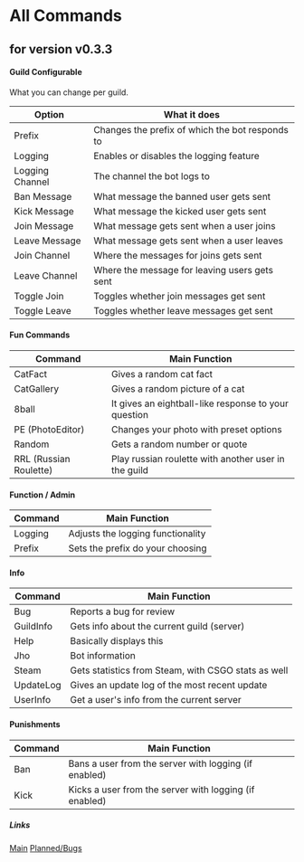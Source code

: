 # All Commands
## for version v0.3.3

#### Guild Configurable
What you can change per guild. <br />

Option | What it does
---|---
Prefix | Changes the prefix of which the bot responds to
Logging | Enables or disables the logging feature
Logging Channel | The channel the bot logs to
Ban Message | What message the banned user gets sent
Kick Message | What message the kicked user gets sent
Join Message | What message gets sent when a user joins
Leave Message | What message gets sent when a user leaves
Join Channel | Where the messages for joins gets sent
Leave Channel | Where the message for leaving users gets sent
Toggle Join | Toggles whether join messages get sent
Toggle Leave | Toggles whether leave messages get sent

#### Fun Commands

Command | Main Function
---|--- 
CatFact | Gives a random cat fact
CatGallery | Gives a random picture of a cat
8ball | It gives an eightball-like response to your question
PE (PhotoEditor) | Changes your photo with preset options
Random | Gets a random number or quote
RRL (Russian Roulette) | Play russian roulette with another user in the guild
#### Function / Admin

Command | Main Function
---|---
Logging | Adjusts the logging functionality
Prefix | Sets the prefix do your choosing

#### Info

Command | Main Function
---|---
Bug | Reports a bug for review
GuildInfo | Gets info about the current guild (server)
Help | Basically displays this
Jho | Bot information
Steam | Gets statistics from Steam, with CSGO stats as well
UpdateLog | Gives an update log of the most recent update
UserInfo | Get a user's info from the current server

#### Punishments

Command | Main Function
---|---
Ban | Bans a user from the server with logging (if enabled)
Kick | Kicks a user from the server with logging (if enabled)

##### Links
[Main](index.md)
[Planned/Bugs](plansandbugs.md)
